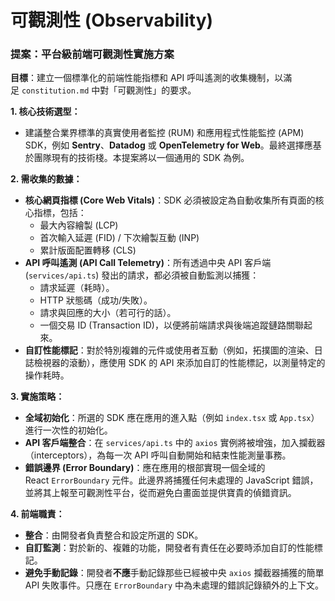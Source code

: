 # 可觀測性 (Observability)

### **提案：平台級前端可觀測性實施方案**

**目標**：建立一個標準化的前端性能指標和 API 呼叫遙測的收集機制，以滿足 `constitution.md` 中對「可觀測性」的要求。

**1. 核心技術選型：**

- 建議整合業界標準的真實使用者監控 (RUM) 和應用程式性能監控 (APM) SDK，例如 **Sentry**、**Datadog** 或 **OpenTelemetry for Web**。最終選擇應基於團隊現有的技術棧。本提案將以一個通用的 SDK 為例。

**2. 需收集的數據：**

- **核心網頁指標 (Core Web Vitals)**：SDK 必須被設定為自動收集所有頁面的核心指標，包括：
    - 最大內容繪製 (LCP)
    - 首次輸入延遲 (FID) / 下次繪製互動 (INP)
    - 累計版面配置轉移 (CLS)
- **API 呼叫遙測 (API Call Telemetry)**：所有透過中央 API 客戶端 (`services/api.ts`) 發出的請求，都必須被自動監測以捕獲：
    - 請求延遲（耗時）。
    - HTTP 狀態碼（成功/失敗）。
    - 請求與回應的大小（若可行的話）。
    - 一個交易 ID (Transaction ID)，以便將前端請求與後端追蹤鏈路關聯起來。
- **自訂性能標記**：對於特別複雜的元件或使用者互動（例如，拓撲圖的渲染、日誌檢視器的滾動），應使用 SDK 的 API 來添加自訂的性能標記，以測量特定的操作耗時。

**3. 實施策略：**

- **全域初始化**：所選的 SDK 應在應用的進入點（例如 `index.tsx` 或 `App.tsx`）進行一次性的初始化。
- **API 客戶端整合**：在 `services/api.ts` 中的 `axios` 實例將被增強，加入攔截器（interceptors），為每一次 API 呼叫自動開始和結束性能測量事務。
- **錯誤邊界 (Error Boundary)**：應在應用的根部實現一個全域的 React `ErrorBoundary` 元件。此邊界將捕獲任何未處理的 JavaScript 錯誤，並將其上報至可觀測性平台，從而避免白畫面並提供寶貴的偵錯資訊。

**4. 前端職責：**

- **整合**：由開發者負責整合和設定所選的 SDK。
- **自訂監測**：對於新的、複雜的功能，開發者有責任在必要時添加自訂的性能標記。
- **避免手動記錄**：開發者**不應**手動記錄那些已經被中央 `axios` 攔截器捕獲的簡單 API 失敗事件。只應在 `ErrorBoundary` 中為未處理的錯誤記錄額外的上下文。
